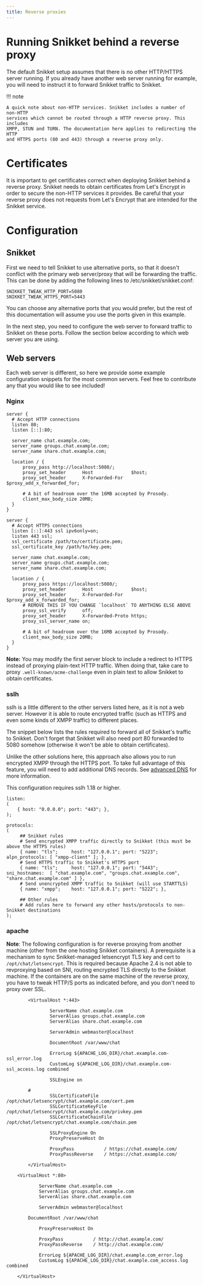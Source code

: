 ```yaml
---
title: Reverse proxies
---
```


# Running Snikket behind a reverse proxy

The default Snikket setup assumes that there is no other HTTP/HTTPS server
running. If you already have another web server running for example, you will
need to instruct it to forward Snikket traffic to Snikket.

!!! note

    A quick note about non-HTTP services. Snikket includes a number of non-HTTP
    services which cannot be routed through a HTTP reverse proxy. This includes
    XMPP, STUN and TURN. The documentation here applies to redirecting the HTTP
    and HTTPS ports (80 and 443) through a reverse proxy only.

# Certificates

It is important to get certificates correct when deploying Snikket behind a reverse
proxy. Snikket needs to obtain certificates from Let's Encrypt in order to secure
the non-HTTP services it provides. Be careful that your reverse proxy does not
requests from Let's Encrypt that are intended for the Snikket service.

# Configuration

## Snikket

First we need to tell Snikket to use alternative ports, so that it doesn't conflict
with the primary web server/proxy that will be forwarding the traffic. This can be
done by adding the following lines to /etc/snikket/snikket.conf:

```
SNIKKET_TWEAK_HTTP_PORT=5080
SNIKKET_TWEAK_HTTPS_PORT=5443
```

You can choose any alternative ports that you would prefer, but the rest of this
documentation will assume you use the ports given in this example.

In the next step, you need to configure the web server to forward traffic to
Snikket on these ports. Follow the section below according to which web server
you are using.

## Web servers

Each web server is different, so here we provide some example configuration snippets
for the most common servers. Feel free to contribute any that you would like to see
included!

### Nginx

```
server {
  # Accept HTTP connections
  listen 80;
  listen [::]:80;

  server_name chat.example.com;
  server_name groups.chat.example.com;
  server_name share.chat.example.com;

  location / {
      proxy_pass http://localhost:5080/;
      proxy_set_header      Host              $host;
      proxy_set_header      X-Forwarded-For   $proxy_add_x_forwarded_for;

      # A bit of headroom over the 16MB accepted by Prosody.
      client_max_body_size 20MB;
  }
}

server {
  # Accept HTTPS connections
  listen [::]:443 ssl ipv6only=on;
  listen 443 ssl;
  ssl_certificate /path/to/certificate.pem;
  ssl_certificate_key /path/to/key.pem;

  server_name chat.example.com;
  server_name groups.chat.example.com;
  server_name share.chat.example.com;

  location / {
      proxy_pass https://localhost:5080/;
      proxy_set_header      Host              $host;
      proxy_set_header      X-Forwarded-For   $proxy_add_x_forwarded_for;
      # REMOVE THIS IF YOU CHANGE `localhost` TO ANYTHING ELSE ABOVE
      proxy_ssl_verify      off;
      proxy_set_header      X-Forwarded-Proto https;
      proxy_ssl_server_name on;

      # A bit of headroom over the 16MB accepted by Prosody.
      client_max_body_size 20MB;
  }
}
```

**Note:** You may modify the first server block to include a redirect to HTTPS
instead of proxying plain-text HTTP traffic. When doing that, take care to
proxy `.well-known/acme-challenge` even in plain text to allow Snikket to
obtain certificates.

### sslh

sslh is a little different to the other servers listed here, as it is not a web server. However it is able
to route encrypted traffic (such as HTTPS and even some kinds of XMPP traffic) to different places.

The snippet below lists the rules required to forward all of Snikket's traffic to Snikket. Don't forget that
Snikket will also need port 80 forwarded to 5080 somehow (otherwise it won't be able to obtain certificates).

Unlike the other solutions here, this approach also allows you to run encrypted XMPP through the HTTPS port.
To take full advantage of this feature, you will need to add additional DNS records. See [advanced DNS](dns.md)
for more information.

This configuration requires sslh 1.18 or higher.

```
listen:
(
    { host: "0.0.0.0"; port: "443"; },
);

protocols:
(
     ## Snikket rules
     # Send encrypted XMPP traffic directly to Snikket (this must be above the HTTPS rules)
     { name: "tls";     host: "127.0.0.1"; port: "5223"; alpn_protocols: [ "xmpp-client" ]; },
     # Send HTTPS traffic to Snikket's HTTPS port
     { name: "tls";     host: "127.0.0.1"; port: "5443"; sni_hostnames:  [ "chat.example.com", "groups.chat.example.com", "share.chat.example.com" ] },
     # Send unencrypted XMPP traffic to Snikket (will use STARTTLS)
     { name: "xmpp";    host: "127.0.0.1"; port: "5222"; },

     ## Other rules
     # Add rules here to forward any other hosts/protocols to non-Snikket destinations
);

```

### apache

**Note**: The following configuration is for reverse proxying from another machine
(other from the one hosting Snikket containers). A prerequisite is a mechanism to sync
Snikket-managed letsencrypt TLS key and cert to `/opt/chat/letsencrypt`. This is required because
Apache 2.4 is not able to revproxying based on SNI, routing encrypted TLS directly to the Snikket machine.
If the containers are on the same machine
of the reverse proxy, you have to tweak HTTP/S ports as indicated before, and you don't need
to proxy over SSL.

```
        <VirtualHost *:443>

                ServerName chat.example.com
                ServerAlias groups.chat.example.com
                ServerAlias share.chat.example.com

                ServerAdmin webmaster@localhost

                DocumentRoot /var/www/chat

                ErrorLog ${APACHE_LOG_DIR}/chat.example.com-ssl_error.log
                CustomLog ${APACHE_LOG_DIR}/chat.example.com-ssl_access.log combined

                SSLEngine on

		#
                SSLCertificateFile /opt/chat/letsencrypt/chat.example.com/cert.pem
                SSLCertificateKeyFile /opt/chat/letsencrypt/chat.example.com/privkey.pem
                SSLCertificateChainFile /opt/chat/letsencrypt/chat.example.com/chain.pem

                SSLProxyEngine On
                ProxyPreserveHost On

                ProxyPass           / https://chat.example.com/
                ProxyPassReverse    / https://chat.example.com/

        </VirtualHost>

	<VirtualHost *:80>

        	ServerName chat.example.com
        	ServerAlias groups.chat.example.com
        	ServerAlias share.chat.example.com

        	ServerAdmin webmaster@localhost

		DocumentRoot /var/www/chat

        	ProxyPreserveHost On

        	ProxyPass           / http://chat.example.com/
        	ProxyPassReverse    / http://chat.example.com/

        	ErrorLog ${APACHE_LOG_DIR}/chat.example.com_error.log
        	CustomLog ${APACHE_LOG_DIR}/chat.example.com_access.log combined

	</VirtualHost>

```

